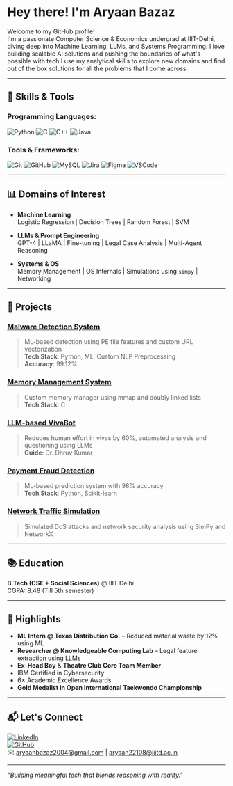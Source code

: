 
# Hey there! I'm Aryaan Bazaz

Welcome to my GitHub profile!  
I'm a passionate Computer Science & Economics undergrad at IIIT-Delhi, diving deep into Machine Learning, LLMs, and Systems Programming. I love building scalable AI solutions and pushing the boundaries of what's possible with tech.I use my analytical skills to explore new domains and find out of the box solutions for all the problems that I come across.

---

## 🔧 Skills & Tools

### Programming Languages:
![Python](https://img.shields.io/badge/-Python-3776AB?style=flat&logo=python&logoColor=white)
![C](https://img.shields.io/badge/-C-00599C?style=flat&logo=c&logoColor=white)
![C++](https://img.shields.io/badge/-C++-00599C?style=flat&logo=c%2B%2B&logoColor=white)
![Java](https://img.shields.io/badge/-Java-007396?style=flat&logo=java&logoColor=white)

### Tools & Frameworks:
![Git](https://img.shields.io/badge/-Git-F05032?style=flat&logo=git&logoColor=white)
![GitHub](https://img.shields.io/badge/-GitHub-181717?style=flat&logo=github)
![MySQL](https://img.shields.io/badge/-MySQL-4479A1?style=flat&logo=mysql&logoColor=white)
![Jira](https://img.shields.io/badge/-Jira-0052CC?style=flat&logo=jira&logoColor=white)
![Figma](https://img.shields.io/badge/-Figma-F24E1E?style=flat&logo=figma&logoColor=white)
![VSCode](https://img.shields.io/badge/-VSCode-007ACC?style=flat&logo=visual-studio-code&logoColor=white)

---

## 📊 Domains of Interest

- **Machine Learning**  
  Logistic Regression | Decision Trees | Random Forest | SVM

- **LLMs & Prompt Engineering**  
  GPT-4 | LLaMA | Fine-tuning | Legal Case Analysis | Multi-Agent Reasoning

- **Systems & OS**  
  Memory Management | OS Internals | Simulations using `simpy` | Networking

---

## 🧠 Projects

### [Malware Detection System](https://github.com/Aryaan-Bazaz/Malware-Detection-using-Machine-Learning)
> ML-based detection using PE file features and custom URL vectorization  
**Tech Stack**: Python, ML, Custom NLP Preprocessing  
**Accuracy**: 99.12%

### [Memory Management System](https://github.com/Aryaan-Bazaz/Memory_Management_System)
> Custom memory manager using mmap and doubly linked lists  
**Tech Stack**: C

### [LLM-based VivaBot](https://github.com/Aryaan-Bazaz)
> Reduces human effort in vivas by 60%, automated analysis and questioning using LLMs  
**Guide**: Dr. Dhruv Kumar

### [Payment Fraud Detection](https://github.com/snehaiiitd/Fraud_Prediction_GRP_24)
> ML-based prediction system with 98% accuracy  
**Tech Stack**: Python, Scikit-learn

### [Network Traffic Simulation](https://github.com/Aryaan-Bazaz/Network-Traffic-Simulation-and-Security-Analysis)
> Simulated DoS attacks and network security analysis using SimPy and NetworkX

---

## 📚 Education

**B.Tech (CSE + Social Sciences)** @ IIIT Delhi  
CGPA: 8.48 (Till 5th semester)

---

## 🏅 Highlights

- **ML Intern @ Texas Distribution Co.** – Reduced material waste by 12% using ML
- **Researcher @ Knowledgeable Computing Lab** – Legal feature extraction using LLMs
- **Ex-Head Boy** & **Theatre Club Core Team Member**
- IBM Certified in Cybersecurity
- 6× Academic Excellence Awards  
- **Gold Medalist in Open International Taekwondo Championship**

---

## 📬 Let's Connect

[![LinkedIn](https://img.shields.io/badge/-LinkedIn-blue?style=flat&logo=linkedin)](https://www.linkedin.com/in/aryaanbazaz2004/)  
[![GitHub](https://img.shields.io/badge/-GitHub-black?style=flat&logo=github)](https://github.com/Aryaan-Bazaz)  
✉️ aryaanbazaz2004@gmail.com | aryaan22108@iiitd.ac.in

---

_“Building meaningful tech that blends reasoning with reality.”_
